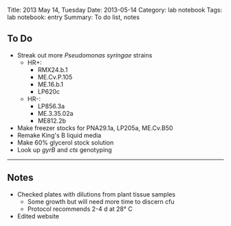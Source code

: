 Title: 2013 May 14, Tuesday
Date: 2013-05-14
Category: lab notebook
Tags: lab notebook: entry
Summary: To do list, notes

## To Do ##

- Streak out more _Pseudomonas syringae_ strains
    - HR+:
        - RMX24.b.1
        - ME.Cv.P.105
        - ME.16.b.1
        - LP620c
    - HR-:
        - LP856.3a
        - ME.3.35.02a
        - ME812.2b
- Make freezer stocks for PNA29.1a, LP205a, ME.Cv.B50
- Remake King's B liquid media
- Make 60% glycerol stock solution
- Look up _gyrB_ and _cts_ genotyping

***

## Notes ##

- Checked plates with dilutions from plant tissue samples
    - Some growth but will need more time to discern cfu
    - Protocol recommends 2-4 d at 28&deg; C
- Edited website
